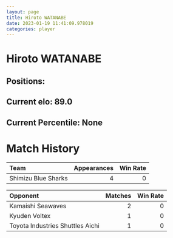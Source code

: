 ```yaml
---  
layout: page  
title: Hiroto WATANABE  
date: 2023-01-19 11:41:09.978019  
categories: player  
---
```

# Hiroto WATANABE

## Positions: 

## Current elo: 89.0

## Current Percentile: None

# Match History


| Team                |   Appearances |   Win Rate |
|:--------------------|--------------:|-----------:|
| Shimizu Blue Sharks |             4 |          0 |

| Opponent                         |   Matches |   Win Rate |
|:---------------------------------|----------:|-----------:|
| Kamaishi Seawaves                |         2 |          0 |
| Kyuden Voltex                    |         1 |          0 |
| Toyota Industries Shuttles Aichi |         1 |          0 |